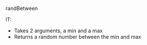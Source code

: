 randBetween

IT:
  * Takes 2 arguments, a min and a max
  * Returns a random number between the min and max
